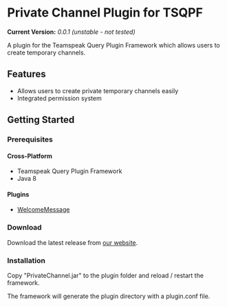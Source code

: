 # Private Channel Plugin for TSQPF
**Current Version:** _0.0.1 (unstable - not tested)_

A plugin for the Teamspeak Query Plugin Framework which allows users to create temporary channels.

## Features
- Allows users to create private temporary channels easily
- Integrated permission system

## Getting Started

### Prerequisites

#### Cross-Platform
- Teamspeak Query Plugin Framework
- Java 8

#### Plugins
- [WelcomeMessage](https://projects.vortexdata.net/tsq-plugin-framework/plugins/welcomemessage)

### Download

   Download the latest release from [our website](https://projects.vortexdata.net/tsq-plugin-framework/plugins/privatechannel).
   
### Installation

   Copy "PrivateChannel.jar" to the plugin folder and reload / restart the framework.
   
   The framework will generate the plugin directory with a plugin.conf file.
